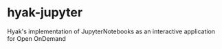 # hyak-jupyter
Hyak's implementation of JupyterNotebooks as an interactive application for Open OnDemand
